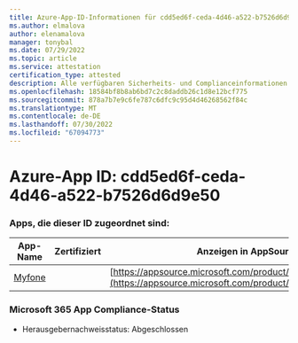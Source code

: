 ```yaml
---
title: Azure-App-ID-Informationen für cdd5ed6f-ceda-4d46-a522-b7526d6d9e50
ms.author: elmalova
author: elenamalova
manager: tonybal
ms.date: 07/29/2022
ms.topic: article
ms.service: attestation
certification_type: attested
description: Alle verfügbaren Sicherheits- und Complianceinformationen für cdd5ed6f-ceda-4d46-a522-b7526d6d9e50.
ms.openlocfilehash: 18584bf8b8ab6bd7c2c8daddb26c1d8e12bcf775
ms.sourcegitcommit: 878a7b7e9c6fe787c6dfc9c95d4d46268562f84c
ms.translationtype: MT
ms.contentlocale: de-DE
ms.lasthandoff: 07/30/2022
ms.locfileid: "67094773"
---
```

# <a name="azure-app-id-cdd5ed6f-ceda-4d46-a522-b7526d6d9e50"></a>Azure-App ID: cdd5ed6f-ceda-4d46-a522-b7526d6d9e50


### <a name="apps-associated-with-this-id"></a>Apps, die dieser ID zugeordnet sind:
| **App-Name** | **Zertifiziert** | **Anzeigen in AppSource** |
|--------------|---------------|-----------------------|
| [Myfone](../forward/WA200000716.md) |  | [https://appsource.microsoft.com/product/office/WA200000716](https://appsource.microsoft.com/product/office/WA200000716) |

### <a name="microsoft-365-app-compliance-status"></a>Microsoft 365 App Compliance-Status
- Herausgebernachweisstatus: Abgeschlossen
